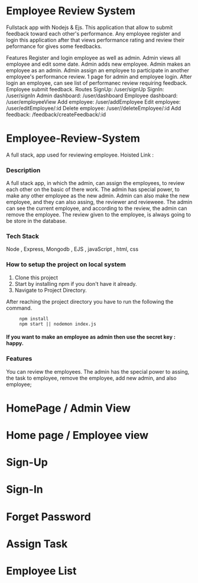 <h1>Employee Review System</h1>
<body>
Fullstack app with Nodejs & Ejs.
This application that allow to submit feedback toward each other's performance. Any employee register and login this application after that views performance rating and review their peformance for gives some feedbacks.

Features
Register and login employee as well as admin.
Admin views all employee and edit some date.
Admin adds new employee.
Admin makes an employee as an admin.
Admin assign an employee to participate in another employee's performance review.
1 page for admin and employee login.
After login an employee, can see list of performanec review requiring feedback.
Employee submit feedback.
Routes
SignUp: /user/signUp
SignIn: /user/signIn
Admin dashboard: /user/dashboard
Employee dashboard: /user/employeeView
Add employee: /user/addEmployee
Edit employee: /user/editEmployee/:id
Delete employee: /user//deleteEmployee/:id
Add feedback: /feedback/createFeedback/:id
</body>


# Employee-Review-System
A full stack, app used for reviewing employee.
Hoisted Link :


### Description

A full stack app, in which the admin, can assign the employees, to review each other on the basic of there work. The admin has special power, to make any other employee
as the new admin. Admin can also make the new employee, and they can also assing, the reviewer and revieweee. The admin can see the current employee, and according to the
review, the admin can remove the employee. The review given to the employee, is always going to be store in the database.


### Tech Stack

Node , Express, Mongodb , EJS , javaScript , html, css

### How to setup the project on local system

  1. Clone this project
  2. Start by installing npm if you don't have it already.
  3. Navigate to Project Directory.

After reaching the project directory you have to run the following the command.
   ```` 
        npm install 
        npm start || nodemon index.js
   ````

#### If you want to make an employee as admin then use the secret key : happy.

### Features

  You can review the employees. The admin has the special power to assing, the task to employee, remove the employee, add new admin, and also employee;
  
  
  # HomePage / Admin View

  # Home page / Employee view

  
  # Sign-Up


  # Sign-In

  # Forget Password
  
  # Assign Task

  # Employee List
